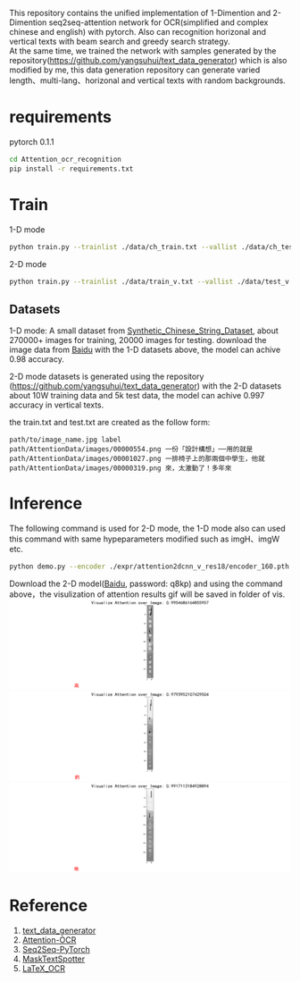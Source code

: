 This repository contains the unified implementation of 1-Dimention and 2-Dimention seq2seq-attention network for OCR(simplified and complex chinese and english) with pytorch. Also can recognition horizonal and vertical texts with beam search and greedy search strategy.   
At the same time, we trained the network with samples generated by the repository(https://github.com/yangsuhui/text_data_generator) which is also modified by me, this data generation repository can generate varied length、multi-lang、horizonal and vertical texts with random backgrounds.

# requirements
pytorch 0.1.1  

```bash
cd Attention_ocr_recognition
pip install -r requirements.txt
```

# Train 

1-D mode 
```bash
python train.py --trainlist ./data/ch_train.txt --vallist ./data/ch_test.txt --imgH 32 --imgW 280 --experiment ./expr/attention1dcnn --niter 40 --saveInterval 10 --mode 1D --use_beam_search
```

2-D mode
```bash
python train.py --trainlist ./data/train_v.txt --vallist ./data/test_v.txt --imgH 420 --imgW 420 
```


## Datasets

1-D mode:
A small dataset from [Synthetic_Chinese_String_Dataset](https://github.com/chenjun2hao/caffe_ocr), about 270000+ images for training, 20000 images for testing.
download the image data from [Baidu](https://pan.baidu.com/s/1hIurFJ73XbzL-QG4V-oe0w)
with the 1-D datasets above, the model can achive 0.98 accuracy.

2-D mode datasets is generated using the repository (https://github.com/yangsuhui/text_data_generator)
with the 2-D datasets about 10W training data and 5k test data, the model can achive 0.997 accuracy in vertical texts.

the train.txt and test.txt are created as the follow form:
```
path/to/image_name.jpg label
path/AttentionData/images/00000554.png 一份「設計構想」──用的就是
path/AttentionData/images/00001027.png 一排椅子上的那兩個中學生，他就
path/AttentionData/images/00000319.png 來，太激動了！多年來
```

# Inference
The following command is used for 2-D mode, the 1-D mode also can used this command with same hypeparameters modified such as imgH、imgW etc.
```bash
python demo.py --encoder ./expr/attention2dcnn_v_res18/encoder_160.pth --decoder ./expr/attention2dcnn_v_res18/decoder_160.pth --imgH 420 --imgW 420 --img_path ./test_img/2dimg/00004747.png --use_beam_search
```
Download the 2-D model([Baidu](https://pan.baidu.com/s/1FEfiajq8zUqI5xtd1RI2GA), password: q8kp) and using the command above，the visulization of attention results gif will be saved in folder of vis.
![gif](./vis/00004747_visualization_results.gif)
![gif](./vis/00004923_visualization_results.gif)
![gif](./vis/00004911_visualization_results.gif)

# Reference
1. [text_data_generator](https://github.com/yangsuhui/text_data_generator)
2. [Attention-OCR](https://github.com/chenjun2hao/Attention_ocr.pytorch)
3. [Seq2Seq-PyTorch](https://github.com/MaximumEntropy/Seq2Seq-PyTorch)
4. [MaskTextSpotter](https://github.com/MhLiao/MaskTextSpotter)
5. [LaTeX_OCR](https://github.com/LinXueyuanStdio/LaTeX_OCR)




